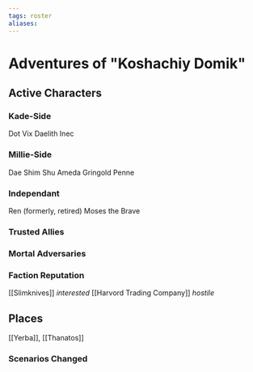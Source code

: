 ```yaml
---
tags: roster
aliases:
---
```


# Adventures of "Koshachiy Domik"
## Active Characters
### Kade-Side
Dot
Vix
Daelith
Inec
### Millie-Side
Dae Shim
Shu Ameda
Gringold
Penne
### Independant
Ren (formerly, retired)
Moses the Brave



### Trusted Allies
### Mortal Adversaries

### Faction Reputation
[[Slimknives]] *interested*
[[Harvord Trading Company]] *hostile*
## Places
[[Yerba]], [[Thanatos]]
### Scenarios Changed
